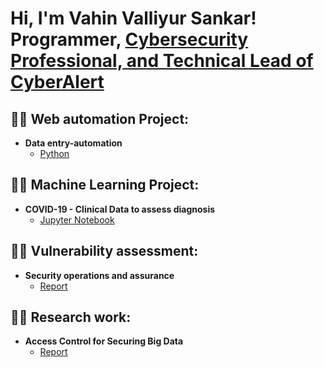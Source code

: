 <h1>Hi, I'm Vahin Valliyur Sankar! <br/>Programmer</a>, <a href="https://www.linkedin.com/in/vahinsankar007/">Cybersecurity Professional, and Technical Lead of CyberAlert</a>

<h2>👨‍💻 Web automation Project:</h2>

- <b>Data entry-automation</b>
  - [Python](https://github.com/vahin-git/data-automation)

<h2>👨‍💻 Machine Learning Project:</h2>

- <b>COVID-19 - Clinical Data to assess diagnosis</b>
  - [Jupyter Notebook](https://github.com/vahin-git/machine-learning-project/tree/main)

<h2>👨‍💻 Vulnerability assessment:</h2>

- <b>Security operations and assurance</b>
  - [Report](https://github.com/vahin-git/SOA-report/tree/main)
 
<h2>👨‍💻 Research work:</h2>

- <b>Access Control for Securing Big Data</b>
  - [Report](https://github.com/vahin-git/Access-Control-for-Securing-Big-Data)
<!--
**joshmadakor1/joshmadakor1** is a ✨ _special_ ✨ repository because its `README.md` (this file) appears on your GitHub profile.

Here are some ideas to get you started:

- 🔭 I’m currently working on ...
- 🌱 I’m currently learning ...
- 👯 I’m looking to collaborate on ...
- 🤔 I’m looking for help with ...
- 💬 Ask me about ...
- 📫 How to reach me: ...
- 😄 Pronouns: ...
- ⚡ Fun fact: ...
-->
